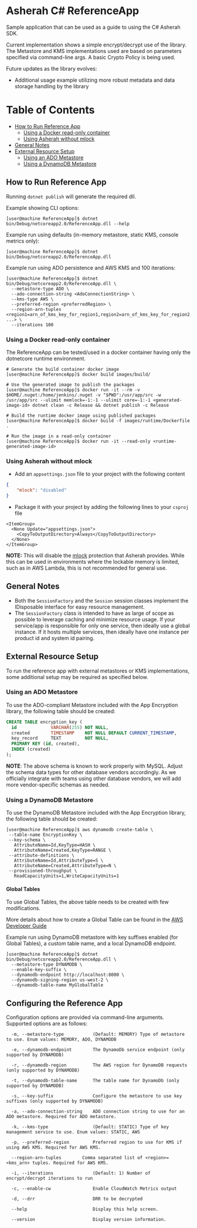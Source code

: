 # Asherah C# ReferenceApp

Sample application that can be used as a guide to using the C# Asherah SDK.

Current implementation shows a simple encrypt/decrypt use of the library. The Metastore and KMS implementations used are based on parameters specified via command-line args. A basic Crypto Policy is being used.

Future updates as the library evolves:

- Additional usage example utilizing more robust metadata and data storage handling by the library

Table of Contents
=================

  * [How to Run Reference App](#how-to-run-reference-app)
    * [Using a Docker read-only container](#using-a-docker-read-only-container)
    * [Using Asherah without mlock](#using-asherah-without-mlock)
  * [General Notes](#general-notes)
  * [External Resource Setup](#external-resource-setup)
    * [Using an ADO Metastore](#using-an-ado-metastore)
    * [Using a DynamoDB Metastore](#using-a-dynamodb-metastore)

## How to Run Reference App

Running `dotnet publish` will generate the required dll.

Example showing CLI options:

```console
[user@machine ReferenceApp]$ dotnet bin/Debug/netcoreapp2.0/ReferenceApp.dll --help
```

Example run using defaults (in-memory metastore, static KMS, console metrics only):

```console
[user@machine ReferenceApp]$ dotnet bin/Debug/netcoreapp2.0/ReferenceApp.dll
 ```

Example run using ADO persistence and AWS KMS and 100 iterations:

```console
[user@machine ReferenceApp]$ dotnet bin/Debug/netcoreapp2.0/ReferenceApp.dll \
  --metastore-type ADO \
  --ado-connection-string <AdoConnectionString> \
  --kms-type AWS \
  --preferred-region <preferredRegion> \
  --region-arn-tuples <region1=arn_of_kms_key_for_region1,region2=arn_of_kms_key_for_region2, ...> \
  --iterations 100
 ```

### Using a Docker read-only container

The ReferenceApp can be tested/used in a docker container having only the dotnetcore runtime environment.
```console
# Generate the build container docker image
[user@machine ReferenceApp]$ docker build images/build/

# Use the generated image to publish the packages
[user@machine ReferenceApp]$ docker run -it --rm -v $HOME/.nuget:/home/jenkins/.nuget -v "$PWD":/usr/app/src -w /usr/app/src --ulimit memlock=-1:-1 --ulimit core=-1:-1 <generated-image-id> dotnet clean -c Release && dotnet publish -c Release

# Build the runtime docker image using published packages
[user@machine ReferenceApp]$ docker build -f images/runtime/Dockerfile .

# Run the image in a read-only container
[user@machine ReferenceApp]$ docker run -it --read-only <runtime-generated-image-id>
```

### Using Asherah without mlock
* Add an `appsettings.json` file to your project with the following content
```json
{
    "mlock": "disabled"
}
```
* Package it with your project by adding the following lines to your `csproj` file
```
<ItemGroup>
  <None Update="appsettings.json">
    <CopyToOutputDirectory>Always</CopyToOutputDirectory>
  </None>
</ItemGroup>
```
**NOTE:** This will disable the [mlock](https://linux.die.net/man/2/mlock) protection that Asherah provides.
While this can be used in environments where the lockable memory is limited, such as in AWS Lambda, this is not recommended for general use.

## General Notes

- Both the `SessionFactory` and the `Session` session classes implement
  the IDisposable interface for easy resource management.
- The `SessionFactory` class is intended to have as large of scope as possible to leverage caching and minimize resource usage. If your service/app is responsible for only one service, then ideally use a global instance. If it hosts multiple services, then ideally have one instance per product id and system id pairing.

## External Resource Setup
To run the reference app with external metastores or KMS implementations, some additional setup may be required as specified below.

### Using an ADO Metastore

To use the ADO-compliant Metastore included with the App Encryption library, the following table should be created:

``` sql
CREATE TABLE encryption_key (
  id             VARCHAR(255) NOT NULL,
  created        TIMESTAMP    NOT NULL DEFAULT CURRENT_TIMESTAMP,
  key_record     TEXT         NOT NULL,
  PRIMARY KEY (id, created),
  INDEX (created)
);

```
**NOTE**: The above schema is known to work properly with MySQL. Adjust the schema data types for other database vendors accordingly. As we officially integrate with teams using other database vendors, we will add more vendor-specific schemas as needed.

### Using a DynamoDB Metastore
To use the DynamoDB Metastore included with the App Encryption library, the following table should be created:

``` console
[user@machine ReferenceApp]$ aws dynamodb create-table \
 --table-name EncryptionKey \
 --key-schema \
   AttributeName=Id,KeyType=HASH \
   AttributeName=Created,KeyType=RANGE \
 --attribute-definitions \
   AttributeName=Id,AttributeType=S \
   AttributeName=Created,AttributeType=N \
 --provisioned-throughput \
   ReadCapacityUnits=1,WriteCapacityUnits=1
```

#### Global Tables

To use Global Tables, the above table needs to be created with few modifications.

More details about how to create a Global Table can be found in the
[AWS Developer Guide](https://docs.aws.amazon.com/amazondynamodb/latest/developerguide/globaltables.tutorial.html)

Example run using DynamoDB metastore with key suffixes enabled (for Global Tables), a custom table name, and a
local DynamoDB endpoint.

```console
[user@machine ReferenceApp]$ dotnet bin/Debug/netcoreapp2.0/ReferenceApp.dll \
  --metastore-type DYNAMODB \
  --enable-key-suffix \
  --dynamodb-endpoint http://localhost:8000 \
  --dynamodb-signing-region us-west-2 \
  --dynamodb-table-name MyGlobalTable
```

## Configuring the Reference App
Configuration options are provided via command-line arguments. Supported options are as
follows:

```console
  -m, --metastore-type           (Default: MEMORY) Type of metastore to use. Enum values: MEMORY, ADO, DYNAMODB

  -e, --dynamodb-endpoint        The DynamoDb service endpoint (only supported by DYNAMODB)

  -r, --dynamodb-region          The AWS region for DynamoDB requests (only supported by DYNAMODB)

  -t, --dynamodb-table-name      The table name for DynamoDb (only supported by DYNAMODB)

  -s, --key-suffix               Configure the metastore to use key suffixes (only supported by DYNAMODB)

  -a, --ado-connection-string    ADO connection string to use for an ADO metastore. Required for ADO metastore.

  -k, --kms-type                 (Default: STATIC) Type of key management service to use. Enum values: STATIC, AWS

  -p, --preferred-region         Preferred region to use for KMS if using AWS KMS. Required for AWS KMS.

  --region-arn-tuples        Comma separated list of <region>=<kms_arn> tuples. Required for AWS KMS.

  -i, --iterations               (Default: 1) Number of encrypt/decrypt iterations to run

  -c, --enable-cw                Enable CloudWatch Metrics output

  -d, --drr                      DRR to be decrypted

  --help                         Display this help screen.

  --version                      Display version information.
```

